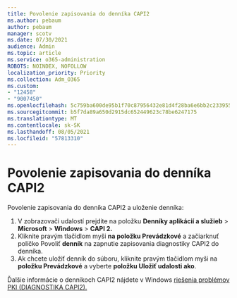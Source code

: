 ```yaml
---
title: Povolenie zapisovania do denníka CAPI2
ms.author: pebaum
author: pebaum
manager: scotv
ms.date: 07/30/2021
audience: Admin
ms.topic: article
ms.service: o365-administration
ROBOTS: NOINDEX, NOFOLLOW
localization_priority: Priority
ms.collection: Adm_O365
ms.custom:
- "12458"
- "9007450"
ms.openlocfilehash: 5c759ba600de95b1f70c87956432e81d4f28ba6e6bb2c2339557676bc18f61af
ms.sourcegitcommit: b5f7da89a650d2915dc652449623c78be6247175
ms.translationtype: MT
ms.contentlocale: sk-SK
ms.lasthandoff: 08/05/2021
ms.locfileid: "57813310"
---
```

# <a name="enable-capi2-logging"></a>Povolenie zapisovania do denníka CAPI2

Povolenie zapisovania do denníka CAPI2 a uloženie denníka:

1. V zobrazovači udalostí prejdite na položku **Denníky aplikácií a služieb**  >  **Microsoft**  >  **Windows**  >  **CAPI 2.**
2. Kliknite pravým tlačidlom myši **na položku Prevádzkové** a začiarknuť políčko Povoliť **denník** na zapnutie zapisovania diagnostiky CAPI2 do denníka.
3. Ak chcete uložiť denník do súboru, kliknite pravým tlačidlom myši na **položku Prevádzkové** a vyberte **položku Uložiť udalosti ako**.

Ďalšie informácie o denníkoch CAPI2 nájdete v Windows [riešenia problémov PKI (DIAGNOSTIKA CAPI2).](https://social.technet.microsoft.com/wiki/contents/articles/242.windows-pki-troubleshooting-capi2-diagnostics.aspx)